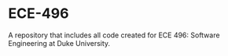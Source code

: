 # ECE-496
A repository that includes all code created for ECE 496: Software Engineering at Duke University.

